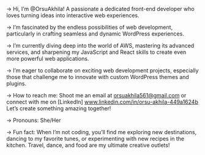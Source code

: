 ->  Hi, I’m @OrsuAkhila! A passionate a dedicated front-end developer who loves turning ideas into interactive web experiences.

->  I’m fascinated by the endless possibilities of web development, particularly in crafting seamless and dynamic WordPress experiences.

->  I’m currently diving deep into the world of AWS, mastering its advanced services, and sharpening my JavaScript and React skills to create even more powerful web applications.

->  I’m eager to collaborate on exciting web development projects, especially those that challenge me to innovate with custom WordPress themes and plugins.

->  How to reach me: Shoot me an email at orsuakhila561@gmail.com or connect with me on [LinkedIn] www.linkedin.com/in/orsu-akhila-449a1624b Let’s create something amazing together!

->  Pronouns: She/Her

->  Fun fact: When I’m not coding, you’ll find me exploring new destinations, dancing to my favorite tunes, or experimenting with new recipes in the kitchen. Travel, dance, and food are my ultimate creative outlets!


<!---
OrsuAkhila is a ✨ special ✨ repository because its `README.md` (this file) appears on your GitHub profile.
You can click the Preview link to take a look at your changes.
--->
